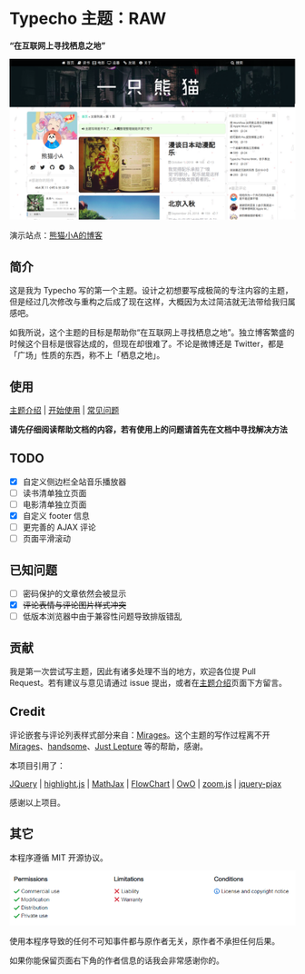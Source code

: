 # Typecho 主题：RAW

**“在互联网上寻找栖息之地”**

![](https://raw.githubusercontent.com/AlanDecode/Typecho-Theme-RAW/master/screenshot.png)

演示站点：[熊猫小A的博客](https://blog.imalan.cn)

## 简介

这是我为 Typecho 写的第一个主题。设计之初想要写成极简的专注内容的主题，但是经过几次修改与重构之后成了现在这样，大概因为太过简洁就无法带给我归属感吧。

如我所说，这个主题的目标是帮助你“在互联网上寻找栖息之地”。独立博客繁盛的时候这个目标是很容达成的，但现在却很难了。不论是微博还是 Twitter，都是「广场」性质的东西，称不上「栖息之地」。

## 使用

[主题介绍](https://blog.imalan.cn/archives/163/) | [开始使用](https://github.com/AlanDecode/Typecho-Theme-RAW/wiki/%E5%BC%80%E5%A7%8B%E4%BD%BF%E7%94%A8) | [常见问题](https://github.com/AlanDecode/Typecho-Theme-RAW/wiki/%E5%B8%B8%E8%A7%81%E9%97%AE%E9%A2%98)

**请先仔细阅读帮助文档的内容，若有使用上的问题请首先在文档中寻找解决方法**

## TODO

- [x] 自定义侧边栏全站音乐播放器
- [ ] 读书清单独立页面
- [ ] 电影清单独立页面
- [x] 自定义 footer 信息
- [ ] 更完善的 AJAX 评论
- [ ] 页面平滑滚动

## 已知问题

- [ ] 密码保护的文章依然会被显示
- [x] ~~评论表情与评论图片样式冲突~~
- [ ] 低版本浏览器中由于兼容性问题导致排版错乱

## 贡献

我是第一次尝试写主题，因此有诸多处理不当的地方，欢迎各位提 Pull Request。若有建议与意见请通过 issue 提出，或者在[主题介绍](https://blog.imalan.cn/archives/163/)页面下方留言。

## Credit

评论嵌套与评论列表样式部分来自：[Mirages](https://get233.com/archives/mirages-intro.html)。这个主题的写作过程离不开 [Mirages](https://get233.com/archives/mirages-intro.html)、[handsome](https://www.ihewro.com/archives/489/)、[Just Lepture](https://lepture.com/) 等的帮助，感谢。

本项目引用了：

[JQuery](https://github.com/jquery/jquery) | [highlight.js](https://highlightjs.org/) | [MathJax](https://www.mathjax.org/) | [FlowChart](https://flowchart.js.org/) | [OwO](https://github.com/DIYgod/OwO) | [zoom.js](https://github.com/fat/zoom.js/) | [jquery-pjax](https://github.com/defunkt/jquery-pjax)

感谢以上项目。

## 其它

本程序遵循 MIT 开源协议。

![](https://raw.githubusercontent.com/AlanDecode/Typecho-Theme-RAW/master/LICENSE.png)

使用本程序导致的任何不可知事件都与原作者无关，原作者不承担任何后果。

如果你能保留页面右下角的作者信息的话我会非常感谢你的。
